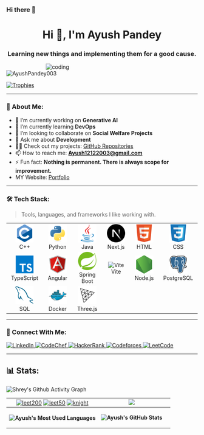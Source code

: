 ### Hi there 👋

<h1 align="center">Hi 👋, I'm Ayush Pandey</h1>
<h3 align="center">Learning new things and implementing them for a good cause.</h3>

<img align="right" alt="coding" width="400px" src="https://media1.tenor.com/images/cd37fa49c983ac905df0016fd5b6a2ee/tenor.gif?itemid=13165216">

<p align="left"> <img src="https://komarev.com/ghpvc/?username=AyushPandey003&label=Profile%20views&color=0e75b6&style=flat" alt="AyushPandey003" /> </p>

<p align="left">
  <a href="https://github.com/ryo-ma/github-profile-trophy">
    <img src="https://github-profile-trophy.vercel.app/?username=AyushPandey003&margin-w=15&margin-h=15&column=7" alt="Trophies" />
  </a>
</p>

---

### 🚀 About Me:
- 🔭 I’m currently working on **Generative AI**
- 🌱 I’m currently learning **DevOps**
- 👯 I’m looking to collaborate on **Social Welfare Projects**
- 💬 Ask me about **Development**
- 👨‍💻 Check out my projects: [GitHub Repositories](https://github.com/AyushPandey003?tab=repositories)
- 📫 How to reach me: **Ayush12122003@gmail.com**
- ⚡ Fun fact: **Nothing is permanent. There is always scope for improvement.**
- MY Website: [Portfolio](https://ayush003.vercel.app)

---

### 🛠 Tech Stack:
> Tools, languages, and frameworks I like working with.

<div style="width: 100%;">
  <table>
    <tr>
      <td align="center" width="150">
        <img src="https://raw.githubusercontent.com/devicons/devicon/master/icons/c/c-original.svg" width="48" height="48" alt="C++" />
        <br>C++
      </td>
      <td align="center" width="150">
        <img src="https://raw.githubusercontent.com/devicons/devicon/master/icons/python/python-original.svg" width="48" height="48" alt="Python" />
        <br>Python
      </td>
      <td align="center" width="150">
        <img src="https://raw.githubusercontent.com/devicons/devicon/master/icons/java/java-original.svg" width="48" height="48" alt="Java" />
        <br>Java
      </td>
      <td align="center" width="150">
        <img src="https://raw.githubusercontent.com/devicons/devicon/master/icons/nextjs/nextjs-original.svg" width="48" height="48" alt="Next.js" />
        <br>Next.js
      </td>
      <td align="center" width="150">
        <img src="https://raw.githubusercontent.com/devicons/devicon/master/icons/html5/html5-original.svg" width="48" height="48" alt="HTML" />
        <br>HTML
      </td>
      <td align="center" width="150">
        <img src="https://raw.githubusercontent.com/devicons/devicon/master/icons/css3/css3-original.svg" width="48" height="48" alt="CSS" />
        <br>CSS
      </td>
    </tr>
    <tr>
      <td align="center" width="150">
        <img src="https://raw.githubusercontent.com/devicons/devicon/master/icons/typescript/typescript-original.svg" width="48" height="48" alt="TypeScript" />
        <br>TypeScript
      </td>
      <td align="center" width="150">
        <img src="https://raw.githubusercontent.com/devicons/devicon/master/icons/angularjs/angularjs-original.svg" width="48" height="48" alt="Angular" />
        <br>Angular
      </td>
      <td align="center" width="200">
        <img src="https://raw.githubusercontent.com/devicons/devicon/master/icons/spring/spring-original.svg" width="48" height="48" alt="Spring Boot" />
        <br>Spring Boot
      </td>
      <td align="center" width="200">
        <img src="https://vitejs.dev/logo.svg" width="48" height="48" alt="Vite" />
        <br>Vite
      </td>
      <td align="center" width="200">
        <img src="https://raw.githubusercontent.com/devicons/devicon/master/icons/nodejs/nodejs-original.svg" width="48" height="48" alt="Node.js" />
        <br>Node.js
      </td>
      <td align="center" width="200">
        <img src="https://raw.githubusercontent.com/devicons/devicon/master/icons/postgresql/postgresql-original.svg" width="48" height="48" alt="PostgreSQL" />
        <br>PostgreSQL
      </td>
    </tr>
    <tr>
      <td align="center" width="200">
        <img src="https://raw.githubusercontent.com/devicons/devicon/master/icons/mysql/mysql-original.svg" width="48" height="48" alt="SQL" />
        <br>SQL
      </td>
      <td align="center" width="200">
        <img src="https://raw.githubusercontent.com/devicons/devicon/master/icons/docker/docker-original.svg" width="48" height="48" alt="Docker" />
        <br>Docker
      </td>
      <td align="center" width="200">
        <img src="https://raw.githubusercontent.com/devicons/devicon/master/icons/threejs/threejs-original.svg" width="48" height="48" alt="Three.js" />
        <br>Three.js
      </td>
    </tr>
  </table>
</div>


---

### 🔗 Connect With Me:
<p align="left">
  <a href="https://linkedin.com/in/ayushpandey003" target="_blank">
    <img src="https://img.shields.io/badge/LinkedIn-blue?style=for-the-badge&logo=linkedin&logoColor=white" alt="LinkedIn" />
  </a>
  <a href="https://www.codechef.com/users/coder_ayush_03" target="_blank">
    <img src="https://img.shields.io/badge/CodeChef-000?style=for-the-badge&logo=codechef&logoColor=white" alt="CodeChef" />
  </a>
  <a href="https://www.hackerrank.com/profile/ayush12122003" target="_blank">
    <img src="https://img.shields.io/badge/HackerRank-1ba94c?style=for-the-badge&logo=hackerrank&logoColor=white" alt="HackerRank" />
  </a>
  <a href="https://codeforces.com/profile/coder_ayush" target="_blank">
    <img src="https://img.shields.io/badge/Codeforces-1f8acb?style=for-the-badge&logo=codeforces&logoColor=white" alt="Codeforces" />
  </a>
  <a href="https://leetcode.com/coder_ayush_leet" target="_blank">
    <img src="https://img.shields.io/badge/LeetCode-FFA116?style=for-the-badge&logo=leetcode&logoColor=white" alt="LeetCode" />
  </a>
</p>

---
## 📊 Stats:
<table>
  <tr align="center">
    <td>
      <a href="https://leetcode.com/coder_ayush_leet/" target="_blank"><img align="center" src="https://assets.leetcode.com/static_assets/marketing/2024-100-new.gif" alt="leet200" height="100" width="100" /></a>
      <a href="https://leetcode.com/coder_ayush_leet/" target="_blank"><img align="center" src="https://assets.leetcode.com/static_assets/marketing/2024-50.gif" alt="leet50" height="100" width="100" /></a>
      <a href="https://leetcode.com/coder_ayush_leet/" target="_blank"><img align="center" src="https://assets.leetcode.com/static_assets/others/Knight.gif" alt="knight" height="100" width="100" /></a>
    </td>
    <td>
      <a href="https://leetcode.com/coder_ayush_leet/" target="_blank"><img  align=top flex-grow=1 src="https://leetcard.jacoblin.cool/coder_ayush_leet?theme=dark&font=Nunito&ext=contest" /></a> 
    </td>
  </tr>
  <tr>
    <p><img align="center" src="https://github-readme-activity-graph.vercel.app/graph?username=ayushpandey003&bg_color=020200&color=e41d44&line=e77724&point=5cadc0&area=true&hide_border=true" alt="Shrey's Github Activity Graph"/></p>
  </tr>
  <tr>
    <th>
      <p><img align="center" src="https://github-readme-stats.vercel.app/api/top-langs/?username=ayushpandey003&title_color=e41d44&bg_color=020200&text_color=e77724&hide_border=true&include_all_commits=true&count_private=true&layout=donut" alt="Ayush's Most Used Languages"/></p>
    </th>
    <th>
      <p align="center">
        <img src="https://github-readme-stats.vercel.app/api?username=ayushpandey003&show_icons=true&count_private=true&theme=radical&hide_border=true&bg_color=171515&title_color=F85D7F&icon_color=AAFF00&text_color=FFAC1C" alt="Ayush's GitHub Stats"/>
      </p>
    </th>
    <th>
<!--       <p><img align="center" src="https://denvercoder1-github-readme-stats.vercel.app/api?username=ayushpandey003&show_icons=true&count_private=true&theme=radical&hide_border=true&bg_color=171515&title_color=F85D7F&icon_color=AAFF00&text_color=FFAC1C" alt="Ayush's Github Stats" /></p> -->
<!--       <p><img align="center" src="https://github-readme-streak-stats.herokuapp.com/?user=ayushpandey003&theme=neon-dark&hide_border=true" alt="Ayush's Streak Stat's"/></p> -->
    </th>
  </tr>
</table>
